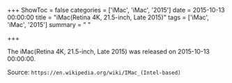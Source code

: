 +++
ShowToc = false
categories = ['iMac', 'iMac', '2015']
date = 2015-10-13 00:00:00
title = "iMac(Retina 4K, 21.5-inch, Late 2015)"
tags = ['iMac', 'iMac', '2015']
summary = " "

+++

The iMac(Retina 4K, 21.5-inch, Late 2015) was released on 2015-10-13 00:00:00.

Source: `https://en.wikipedia.org/wiki/IMac_(Intel-based)`


